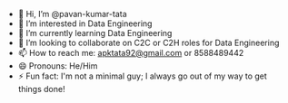- 👋 Hi, I’m @pavan-kumar-tata
- 👀 I’m interested in Data Engineering
- 🌱 I’m currently learning Data Engineering
- 💞️ I’m looking to collaborate on C2C or C2H roles for Data Engineering
- 📫 How to reach me: apktata92@gmail.com or 8588489442
- 😄 Pronouns: He/Him
- ⚡ Fun fact: I'm not a minimal guy; I always go out of my way to get things done!
